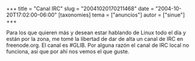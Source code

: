 +++
title = "Canal IRC"
slug = "20041020170211468"
date = "2004-10-20T17:02:00-06:00"
[taxonomies]
tema = ["anuncios"]
autor = ["sinue"]
+++

Para los que quieren más y desean estar hablando de Linux todo el día y
están por la zona, me tomé la libertad de dar de alta un canal de IRC en
freenode.org. El canal es #GLIB. Por alguna razón el canal de IRC local
no funciona, así que por ahí nos vemos el que guste.

